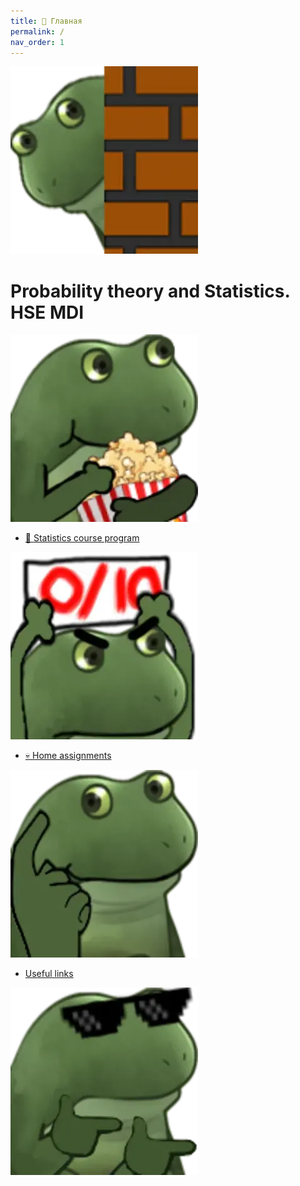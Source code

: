 ```yaml
---
title: 🏡 Главная
permalink: /
nav_order: 1
---
```


![](/images/frog_open.png)
# Probability theory and Statistics. HSE MDI

![](/images/frog_course.png)
* [🚀 Statistics course program](/program)

![](/images/frog_hw.png)
* [💀 Home assignments](/homework)

![](/images/frog_think.png)
* [Useful links](/links)



![](/images/frog_close.png)

